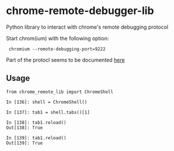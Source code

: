 # chrome-remote-debugger-lib
Python library to interact with chrome's remote debugging protocol

Start chrom(ium) with the following option:

     chromium --remote-debugging-port=9222

Part of the protocl seems to be documented [here](https://developer.chrome.com/devtools/docs/protocol/1.1/page)

Usage
-----

    from chrome_remote_lib import ChromeShell

    In [136]: shell = ChromeShell()

    In [137]: tab1 = shell.tabs()[1]

    In [138]: tab1.reload()
    Out[138]: True

    In [139]: tab1.reload()
    Out[139]: True

